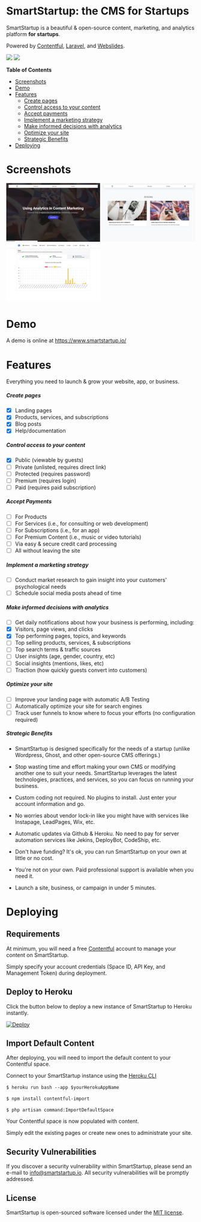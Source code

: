 # SmartStartup: the CMS for Startups

SmartStartup is a beautiful &amp; open-source content, marketing, and analytics platform **for startups**. 

Powered by [Contentful](https://contentful.com), [Laravel](https://laravel.com), and [Webslides](https://github.com/webslides/webslides/).

<div>
     <img src="https://images.contentful.com/x5o3atz1wqhm/2PWSbcsefYImQyMuqcIuGi/5efaa2c98a4819ef729885a7c3aa381c/App_Icon_2x.png" width="100">
     <img src="http://www.luckyrabbit.info/images/lr-logo.png" width="100">
</div>

**Table of Contents** 

- [Screenshots](#screenshots)
- [Demo](#demo)
- [Features](#features)
    - [Create pages](#create-pages)
    - [Control access to your content](#control-access-to-your-content)
    - [Accept payments](#accept-payments)
    - [Implement a marketing strategy](#implement-a-marketing-strategy)          
    - [Make informed decisions with analytics](#make-informed-decisions-with-analytics)   
    - [Optimize your site](#optimize-your-site)
    - [Strategic Benefits](#strategic-benefits)
- [Deploying](#deploying)

# Screenshots
<div>   
     <img src="/storage/app/docs/screenshots/Article.png" width="250">
      <img src="/storage/app/docs/screenshots/Articles.png" width="250">
     <img src="/storage/app/docs/screenshots/Analytics.png" width="250">     
</div>

# Demo
A demo is online at https://www.smartstartup.io/

# Features 
Everything you need to launch & grow your website, app, or business.

##### Create pages
* [x] Landing pages
* [X] Products, services, and subscriptions
* [x] Blog posts
* [x] Help/documentation

##### Control access to your content
* [x] Public (viewable by guests)
* [ ] Private (unlisted, requires direct link)
* [ ] Protected (requires password)
* [ ] Premium (requires login)
* [ ] Paid (requires paid subscription)

##### Accept Payments 
* [ ] For Products
* [ ] For Services (i.e., for consulting or web development)
* [ ] For Subscriptions (i.e., for an app) 
* [ ] For Premium Content (i.e., music or video tutorials)
* [ ] Via easy & secure credit card processing
* [ ] All without leaving the site

##### Implement a marketing strategy
* [ ] Conduct market research to gain insight into your customers' psychological needs
* [ ] Schedule social media posts ahead of time 
 
##### Make informed decisions with analytics
* [ ] Get daily notifications about how your business is performing, including:
* [x] Visitors, page views, and clicks
* [x] Top performing pages, topics, and keywords
* [ ] Top selling products, services, & subscriptions
* [ ] Top search terms & traffic sources
* [ ] User insights (age, gender, country, etc)
* [ ] Social insights (mentions, likes, etc)
* [ ] Traction (how quickly guests convert into customers)

##### Optimize your site 
* [ ] Improve your landing page with automatic A/B Testing
* [ ] Automatically optimize your site for search engines
* [ ] Track user funnels to know where to focus your efforts (no configuration required)

##### Strategic Benefits
* SmartStartup is designed specifically for the needs of a startup (unlike Wordpress, Ghost, and other open-source CMS offerings.)

* Stop wasting time and effort making your own CMS or modifying another one to suit your needs. SmartStartup leverages the latest technologies, practices, and services, so you can focus on running your business.

* Custom coding not required. No plugins to install. Just enter your account information and go.

* No worries about vendor lock-in like you might have with services like Instapage, LeadPages, Wix, etc.

* Automatic updates via Github & Heroku. No need to pay for server automation services like Jekins, DeployBot, CodeShip, etc.

* Don't have funding? It's ok, you can run SmartStartup on your own at little or no cost.
 
* You're not on your own. Paid professional support is available when you need it.

* Launch a site, business, or campaign in under 5 minutes. 

# Deploying

## Requirements
At minimum, you will need a free [Contentful](https://contentful.com) account to manage your content on SmartStartup.

Simply specify your account credentials (Space ID, API Key, and Management Token) during deployment.

## Deploy to Heroku
Click the button below to deploy a new instance of SmartStartup to Heroku instantly.

[![Deploy](https://www.herokucdn.com/deploy/button.svg)](https://heroku.com/deploy?template=https://github.com/luckyrabbitllc/smartstartup)

## Import Default Content
After deploying, you will need to import the default content to your Contentful space. 

Connect to your SmartStartup instance using the [Heroku CLI](https://devcenter.heroku.com/articles/heroku-cli)

```
$ heroku run bash --app $yourHerokuAppName
```

```
$ npm install contentful-import
```

```
$ php artisan command:ImportDefaultSpace
```

Your Contentful space is now populated with content.

Simply edit the existing pages or create new ones to administrate your site.

## Security Vulnerabilities

If you discover a security vulnerability within SmartStartup, please send an e-mail to info@smartstartup.io. All security vulnerabilities will be promptly addressed.

## License

SmartStartup is open-sourced software licensed under the [MIT license](http://opensource.org/licenses/MIT).
